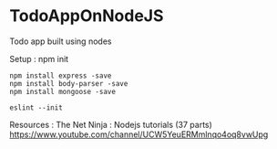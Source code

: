 # TodoAppOnNodeJS
Todo app built using nodes

Setup : 
    npm init

    npm install express -save
    npm install body-parser -save
    npm install mongoose -save

    eslint --init

Resources : 
    The Net Ninja : Nodejs tutorials (37 parts)
    https://www.youtube.com/channel/UCW5YeuERMmlnqo4oq8vwUpg
    